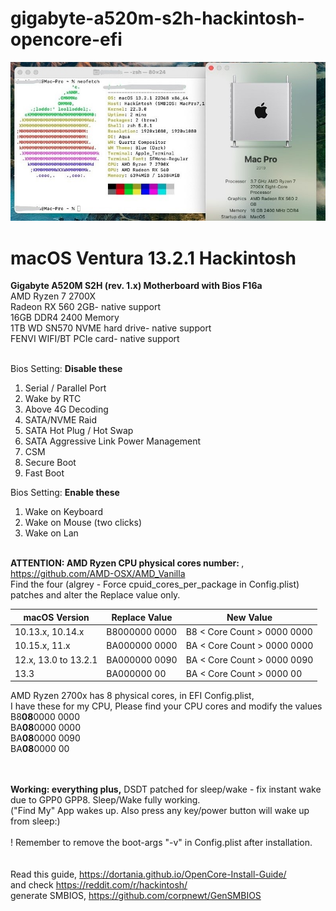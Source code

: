 # gigabyte-a520m-s2h-hackintosh-opencore-efi
<img src="https://github.com/jjone/gigabyte-a520m-s2h-hackintosh-opencore-efi/blob/main/macpro7,1 2023-03.jpg?raw=true"><br />
<H1>macOS Ventura 13.2.1 Hackintosh </H1>


<b>Gigabyte A520M S2H (rev. 1.x) Motherboard with Bios F16a</b> <br />
AMD Ryzen 7 2700X<br />
Radeon RX 560 2GB-  native support<br />
16GB DDR4 2400 Memory<br />
1TB WD SN570 NVME hard drive-  native support<br />
FENVI WIFI/BT PCIe card-  native support<br />
<br />



Bios Setting: <b>Disable these</b> 
1. Serial / Parallel Port
2. Wake by RTC 
3. Above 4G Decoding
4. SATA/NVME Raid
5. SATA Hot Plug / Hot Swap
6. SATA Aggressive Link Power Management
7. CSM
8. Secure Boot
9. Fast Boot

Bios Setting: <b>Enable these</b> 
1. Wake on Keyboard
2. Wake on Mouse (two clicks)
3. Wake on Lan
<br /><br />

<b>ATTENTION: AMD Ryzen CPU physical cores number: </b>, https://github.com/AMD-OSX/AMD_Vanilla<br />
Find the four (algrey - Force cpuid_cores_per_package in Config.plist) patches and alter the Replace value only.

<table>
<thead>
<tr>
<th>macOS Version</th>
<th>Replace Value</th>
<th>New Value</th>
</tr>
</thead>
<tbody>
<tr>
<td>10.13.x, 10.14.x</td>
<td>B8000000 0000</td>
<td>B8 &lt; Core Count &gt; 0000 0000</td>
</tr>
<tr>
<td>10.15.x, 11.x</td>
<td>BA000000 0000</td>
<td>BA &lt; Core Count &gt; 0000 0000</td>
</tr>
<tr>
<td>12.x, 13.0 to 13.2.1</td>
<td>BA000000 0090</td>
<td>BA &lt; Core Count &gt; 0000 0090</td>
</tr>
<tr>
<td>13.3</td>
<td>BA000000 00</td>
<td>BA &lt; Core Count &gt; 0000 00</td>
</tr>
</tbody>
</table>

AMD Ryzen 2700x has 8 physical cores, in EFI Config.plist,<br />
I have these for my CPU, Please find your CPU cores and modify the values <br />
B8<b>08</b>0000 0000<br />
BA<b>08</b>0000 0000<br />
BA<b>08</b>0000 0090<br />
BA<b>08</b>0000 00<br />

<br /><br /><b>Working: everything plus,</b>
DSDT patched for sleep/wake  - fix instant wake due to GPP0 GPP8.
Sleep/Wake fully working. 
<br />("Find My" App wakes up. Also press any key/power button will wake up from sleep:)
<br /><br />! Remember to remove the boot-args "-v" in Config.plist after installation.
<br /><br /><br />
Read this guide, https://dortania.github.io/OpenCore-Install-Guide/<br />
and check https://reddit.com/r/hackintosh/<br />
generate SMBIOS, https://github.com/corpnewt/GenSMBIOS<br />

